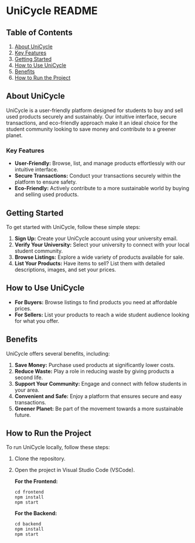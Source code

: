 
# UniCycle README

## Table of Contents
1. [About UniCycle](#about-unicycle)
2. [Key Features](#key-features)
3. [Getting Started](#getting-started)
4. [How to Use UniCycle](#how-to-use-unicycle)
5. [Benefits](#benefits)
6. [How to Run the Project](#how-to-run-the-project)

## About UniCycle
UniCycle is a user-friendly platform designed for students to buy and sell used products securely and sustainably. Our intuitive interface, secure transactions, and eco-friendly approach make it an ideal choice for the student community looking to save money and contribute to a greener planet.

### Key Features
- **User-Friendly:** Browse, list, and manage products effortlessly with our intuitive interface.
- **Secure Transactions:** Conduct your transactions securely within the platform to ensure safety.
- **Eco-Friendly:** Actively contribute to a more sustainable world by buying and selling used products.

## Getting Started
To get started with UniCycle, follow these simple steps:
1. **Sign Up:** Create your UniCycle account using your university email.
2. **Verify Your University:** Select your university to connect with your local student community.
3. **Browse Listings:** Explore a wide variety of products available for sale.
4. **List Your Products:** Have items to sell? List them with detailed descriptions, images, and set your prices.

## How to Use UniCycle
- **For Buyers:** Browse listings to find products you need at affordable prices.
- **For Sellers:** List your products to reach a wide student audience looking for what you offer.

## Benefits
UniCycle offers several benefits, including:
1. **Save Money:** Purchase used products at significantly lower costs.
2. **Reduce Waste:** Play a role in reducing waste by giving products a second life.
3. **Support Your Community:** Engage and connect with fellow students in your area.
4. **Convenient and Safe:** Enjoy a platform that ensures secure and easy transactions.
5. **Greener Planet:** Be part of the movement towards a more sustainable future.

## How to Run the Project
To run UniCycle locally, follow these steps:
1. Clone the repository.
2. Open the project in Visual Studio Code (VSCode).

   **For the Frontend:**
   ```
   cd frontend
   npm install
   npm start
   ```

   **For the Backend:**
   ```
   cd backend
   npm install
   npm start
   ```
